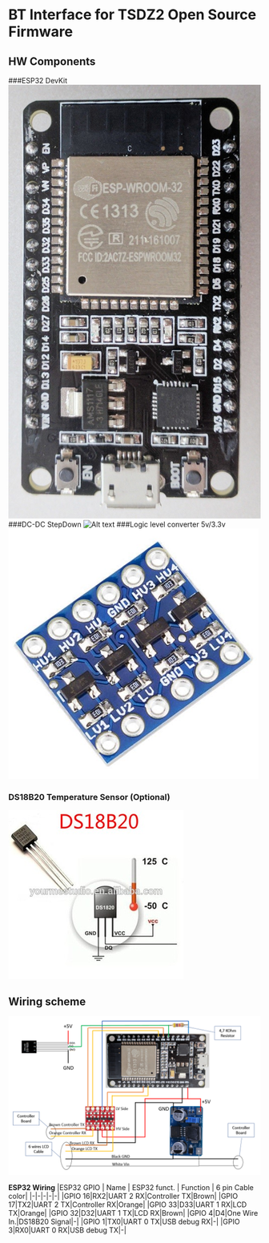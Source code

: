 # BT Interface for TSDZ2 Open Source Firmware

## HW Components
###ESP32 DevKit
![Alt text](img/ESP32DevKit.jpg?raw=true "ESP32DevKit")
###DC-DC StepDown
![Alt text](img/StepDown.jpg?raw=true "Step Down")
###Logic level converter 5v/3.3v
![Alt text](img/LogicLevelConverter.jpg?raw=true "Step Down")
### DS18B20 Temperature Sensor (Optional)
![Alt text](img/ds18b20.jpg?raw=true "Step Down")

## Wiring scheme
![Alt text](img/Schema.png?raw=true "Schema")

**ESP32 Wiring**
|ESP32 GPIO | Name | ESP32 funct. | Function | 6 pin Cable color|
|-|-|-|-|-|
|GPIO 16|RX2|UART 2 RX|Controller TX|Brown|
|GPIO 17|TX2|UART 2 TX|Controller RX|Orange|
|GPIO 33|D33|UART 1 RX|LCD TX|Orange|
|GPIO 32|D32|UART 1 TX|LCD RX|Brown|
|GPIO 4|D4|One Wire In.|DS18B20 Signal|-|
|GPIO 1|TX0|UART 0 TX|USB debug RX|-|
|GPIO 3|RX0|UART 0 RX|USB debug TX|-|
